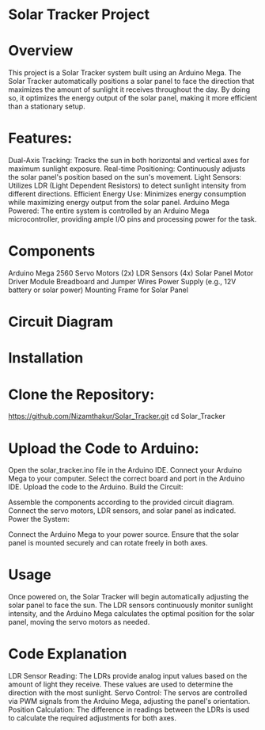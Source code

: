 # Solar Tracker Project
# Overview
This project is a Solar Tracker system built using an Arduino Mega. The Solar Tracker automatically positions a solar panel to face the direction that maximizes the amount of sunlight it receives throughout the day. By doing so, it optimizes the energy output of the solar panel, making it more efficient than a stationary setup.
# Features: 
Dual-Axis Tracking: Tracks the sun in both horizontal and vertical axes for maximum sunlight exposure.
Real-time Positioning: Continuously adjusts the solar panel's position based on the sun's movement.
Light Sensors: Utilizes LDR (Light Dependent Resistors) to detect sunlight intensity from different directions.
Efficient Energy Use: Minimizes energy consumption while maximizing energy output from the solar panel.
Arduino Mega Powered: The entire system is controlled by an Arduino Mega microcontroller, providing ample I/O pins and processing power for the task.

# Components
Arduino Mega 2560
Servo Motors (2x)
LDR Sensors (4x)
Solar Panel
Motor Driver Module
Breadboard and Jumper Wires
Power Supply (e.g., 12V battery or solar power)
Mounting Frame for Solar Panel

# Circuit Diagram

# Installation
# Clone the Repository:


https://github.com/Nizamthakur/Solar_Tracker.git
cd Solar_Tracker
# Upload the Code to Arduino:

Open the solar_tracker.ino file in the Arduino IDE.
Connect your Arduino Mega to your computer.
Select the correct board and port in the Arduino IDE.
Upload the code to the Arduino.
Build the Circuit:

Assemble the components according to the provided circuit diagram.
Connect the servo motors, LDR sensors, and solar panel as indicated.
Power the System:

Connect the Arduino Mega to your power source.
Ensure that the solar panel is mounted securely and can rotate freely in both axes.

# Usage
Once powered on, the Solar Tracker will begin automatically adjusting the solar panel to face the sun. The LDR sensors continuously monitor sunlight intensity, and the Arduino Mega calculates the optimal position for the solar panel, moving the servo motors as needed.

# Code Explanation
LDR Sensor Reading: The LDRs provide analog input values based on the amount of light they receive. These values are used to determine the direction with the most sunlight.
Servo Control: The servos are controlled via PWM signals from the Arduino Mega, adjusting the panel's orientation.
Position Calculation: The difference in readings between the LDRs is used to calculate the required adjustments for both axes.

 

